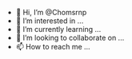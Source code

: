 - 👋 Hi, I’m @Chomsrnp
- 👀 I’m interested in ...
- 🌱 I’m currently learning ...
- 💞️ I’m looking to collaborate on ...
- 📫 How to reach me ...

<!---
Chomsrnp/Chomsrnp is a ✨ special ✨ repository because its `README.md` (this file) appears on your GitHub profile.
You can click the Preview link to take a look at your changes.
--->
